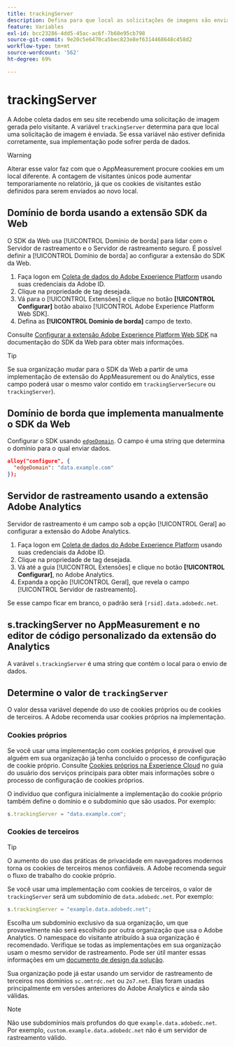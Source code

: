 ```yaml
---
title: trackingServer
description: Defina para que local as solicitações de imagens são enviadas.
feature: Variables
exl-id: bcc23286-4dd5-45ac-ac6f-7b60e95cb798
source-git-commit: 9e20c5e6470ca5bec823e8ef6314468648c458d2
workflow-type: tm+mt
source-wordcount: '562'
ht-degree: 69%

---
```


# trackingServer

A Adobe coleta dados em seu site recebendo uma solicitação de imagem gerada pelo visitante. A variável `trackingServer` determina para que local uma solicitação de imagem é enviada. Se essa variável não estiver definida corretamente, sua implementação pode sofrer perda de dados.

>[!WARNING]
>
>Alterar esse valor faz com que o AppMeasurement procure cookies em um local diferente. A contagem de visitantes únicos pode aumentar temporariamente no relatório, já que os cookies de visitantes estão definidos para serem enviados ao novo local.

## Domínio de borda usando a extensão SDK da Web

O SDK da Web usa [!UICONTROL Domínio de borda] para lidar com o Servidor de rastreamento e o Servidor de rastreamento seguro. É possível definir a [!UICONTROL Domínio de borda] ao configurar a extensão do SDK da Web.

1. Faça logon em [Coleta de dados do Adobe Experience Platform](https://experience.adobe.com/data-collection) usando suas credenciais da Adobe ID.
1. Clique na propriedade de tag desejada.
1. Vá para o [!UICONTROL Extensões] e clique no botão **[!UICONTROL Configurar]** botão abaixo [!UICONTROL Adobe Experience Platform Web SDK].
1. Defina as **[!UICONTROL Domínio de borda]** campo de texto.

Consulte [Configurar a extensão Adobe Experience Platform Web SDK](https://experienceleague.adobe.com/docs/experience-platform/edge/extension/web-sdk-extension-configuration.html) na documentação do SDK da Web para obter mais informações.

>[!TIP]
>
>Se sua organização mudar para o SDK da Web a partir de uma implementação de extensão do AppMeasurement ou do Analytics, esse campo poderá usar o mesmo valor contido em `trackingServerSecure` ou `trackingServer`).

## Domínio de borda que implementa manualmente o SDK da Web

Configurar o SDK usando [`edgeDomain`](https://experienceleague.adobe.com/docs/experience-platform/edge/fundamentals/configuring-the-sdk.html?lang=pt-BR). O campo é uma string que determina o domínio para o qual enviar dados.

```json
alloy("configure", {
  "edgeDomain": "data.example.com"
});
```

## Servidor de rastreamento usando a extensão Adobe Analytics

Servidor de rastreamento é um campo sob a opção [!UICONTROL Geral] ao configurar a extensão do Adobe Analytics.

1. Faça logon em [Coleta de dados do Adobe Experience Platform](https://experience.adobe.com/data-collection) usando suas credenciais da Adobe ID.
2. Clique na propriedade de tag desejada.
3. Vá até a guia [!UICONTROL Extensões] e clique no botão **[!UICONTROL Configurar]**, no Adobe Analytics.
4. Expanda a opção [!UICONTROL Geral], que revela o campo [!UICONTROL Servidor de rastreamento].

Se esse campo ficar em branco, o padrão será `[rsid].data.adobedc.net`.

## s.trackingServer no AppMeasurement e no editor de código personalizado da extensão do Analytics

A varável `s.trackingServer` é uma string que contém o local para o envio de dados.

## Determine o valor de `trackingServer`

O valor dessa variável depende do uso de cookies próprios ou de cookies de terceiros. A Adobe recomenda usar cookies próprios na implementação.

### Cookies próprios

Se você usar uma implementação com cookies próprios, é provável que alguém em sua organização já tenha concluído o processo de configuração de cookie próprio. Consulte [Cookies próprios na Experience Cloud](https://experienceleague.adobe.com/docs/core-services/interface/ec-cookies/cookies-first-party.html?lang=pt-BR) no guia do usuário dos serviços principais para obter mais informações sobre o processo de configuração de cookies próprios.

O indivíduo que configura inicialmente a implementação do cookie próprio também define o domínio e o subdomínio que são usados. Por exemplo:

```js
s.trackingServer = "data.example.com";
```

### Cookies de terceiros

>[!TIP]
>
>O aumento do uso das práticas de privacidade em navegadores modernos torna os cookies de terceiros menos confiáveis. A Adobe recomenda seguir o fluxo de trabalho do cookie próprio.

Se você usar uma implementação com cookies de terceiros, o valor de `trackingServer` será um subdomínio de `data.adobedc.net`. Por exemplo:

```js
s.trackingServer = "example.data.adobedc.net";
```

Escolha um subdomínio exclusivo da sua organização, um que provavelmente não será escolhido por outra organização que usa o Adobe Analytics.  O namespace do visitante atribuído à sua organização é recomendado.  Verifique se todas as implementações em sua organização usam o mesmo servidor de rastreamento. Pode ser útil manter essas informações em um [documento de design da solução](../../prepare/solution-design.md).

Sua organização pode já estar usando um servidor de rastreamento de terceiros nos domínios `sc.omtrdc.net` ou `2o7.net`.  Elas foram usadas principalmente em versões anteriores do Adobe Analytics e ainda são válidas.

>[!NOTE]
>
>Não use subdomínios mais profundos do que `example.data.adobedc.net`. Por exemplo, `custom.example.data.adobedc.net` não é um servidor de rastreamento válido.
